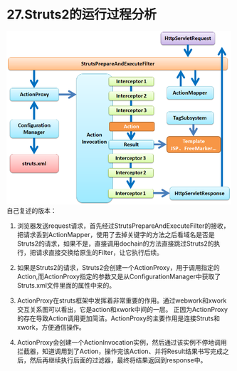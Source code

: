 # 27.Struts2的运行过程分析

![](/assets/27-1.png)自己复述的版本：

1. 浏览器发送request请求，首先经过StrutsPrepareAndExecuteFilter的接收，把请求丢到ActionMapper，使用了去掉关键字的方法之后看域名是否是Struts2的请求，如果不是，直接调用dochain的方法直接跳过Struts2的执行，把请求直接交换给原生的Filter，让它执行后续。
2. 如果是Struts2的请求，Struts2会创建一个ActionProxy，用于调用指定的Action,而ActionProxy指定的参数又是从ConfigurationManager中获取了Struts.xml文件里面的属性中来的。
3. ActionProxy在struts框架中发挥着非常重要的作用。通过webwork和xwork交互关系图可以看出，它是action和xwork中间的一层。 正因为ActionProxy的存在导致Action调用更加简洁。ActionProxy的主要作用是连接Struts和xwork，方便通信操作。

4. ActionProxy会创建一个ActionInvocation实例，然后通过该实例不停地调用拦截器，知道调用到了Action，操作完该Action、并将Result结果书写完成之后，然后再继续执行后面的过滤器，最终将结果返回到response中。



